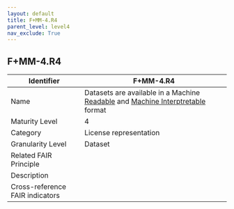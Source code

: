 ```yaml
---
layout: default
title: F+MM-4.R4
parent_level: level4
nav_exclude: True
---
```


## F+MM-4.R4

| Identifier | F+MM-4.R4 |
| --------- | -----------|
| Name | Datasets are available in a Machine [Readable](https://fairplus.github.io/Data-Maturity/docs/Glossary/#machine-readable-format) and [Machine Interptretable](https://fairplus.github.io/Data-Maturity/docs/Glossary/#machine-interpretable-format) format |
| Maturity Level | 4 |
| Category | License representation |
| Granularity Level | Dataset |
| Related FAIR Principle | |
| Description | |
| Cross-reference FAIR indicators | |
